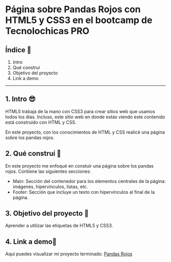 # Página sobre Pandas Rojos con HTML5 y CSS3 en el bootcamp de Tecnolochicas PRO


## Índice 📖
1. Intro 
2. Qué construí 
3. Objetivo del proyecto 
4. Link a demo 

****

## 1. Intro 😎
HTML5 trabaja de la mano con CSS3 para crear sitios web que usamos todos los días. Incluso, este sitio web en donde estás viendo este contenido está construido con HTML y CSS.

En este proyecto, con los conocimientos de HTML y CSS realicé una página sobre los pandas rojos.

## 2. Qué construí 🙌
En este proyecto me enfoqué en constuir una página sobre los pandas rojos.
Contiene las siguientes secciones:

* Main: Sección del contenedor para los elementos centrales de la página: imágenes, hipervínculos, listas, etc.
* Footer: Sección que incluye un texto con hipervínculos al final de la página.

## 3. Objetivo del proyecto 🎯
Aprender a utilizar las etiquetas de HTML5 y CSS3.

## 4. Link a demo📎
Aquí puedes visualizar mi proyecto terminado: [Pandas Rojos](https://helpful-druid-ba1f8e.netlify.app/)






